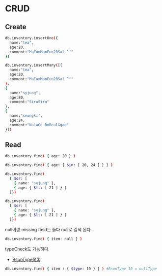 # CRUD

## Create

``` sh
db.inventory.insertOne({
  name:"tea",
  age:20,
  comment:"MaEumManEun20Sal ^^"
})
```

``` sh
db.inventory.insertMany([{
  name:"tea",
  age:20,
  comment:"MaEumManEun20Sal ^^"
},
{
  name:"syjung",
  age:80,
  comment:"SiruSiru"
},
{
  name:"seungki",
  age:24,
  comment:"NuLaGo BuReulGgae"
}])
```

## Read

``` sh
db.inventory.find( { age: 20 } )
```

``` sh
db.inventory.find( { age: { $in: [ 20, 24 ] } } )
```

``` sh
db.inventory.find( 
  { $or: [ 
    { name: "syjung" }, 
    { age: { $lt: [ 21 ] } } 
  ]})
```

``` sh
db.inventory.find( 
  { $or: [ 
    { name: "syjung" }, 
    { age: { $lt: [ 21 ] } } 
  ]})
```

null이랑 missing field는 둘다 null로 검색 된다.

``` sh
db.inventory.find( { item: null } )
```

typeCheck도 가능하다.

- [BsonType목록](https://docs.mongodb.com/manual/reference/bson-types/)

```sh
db.inventory.find( { item : { $type: 10 } } ) #BsonType 10 = nullType
```

